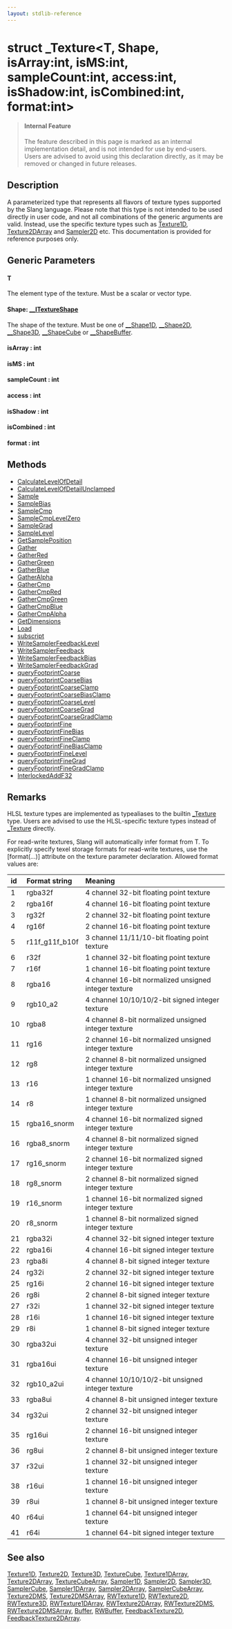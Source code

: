 ```yaml
---
layout: stdlib-reference
---
```


# struct \_Texture\<T, Shape, isArray:int, isMS:int, sampleCount:int, access:int, isShadow:int, isCombined:int, format:int\>

> #### Internal Feature
> The feature described in this page is marked as an internal implementation detail, and is not intended for use by end-users.
> Users are advised to avoid using this declaration directly, as it may be removed or changed in future releases.

## Description

A parameterized type that represents all flavors of texture types supported by the Slang language.
Please note that this type is not intended to be used directly in user code, and not all combinations
of the generic arguments are valid.
Instead, use the specific texture types such as <span class='code'><a href="/stdlib-reference/types/Texture1D" class="code_type">Texture1D</a></span>, <span class='code'><a href="/stdlib-reference/types/Texture2DArray" class="code_type">Texture2DArray</a></span> and <span class='code'><a href="/stdlib-reference/types/Sampler2D" class="code_type">Sampler2D</a></span> etc.
This documentation is provided for reference purposes only.

## Generic Parameters

#### T
The element type of the texture. Must be a scalar or vector type.

#### Shape: [\_\_ITextureShape](/stdlib-reference/interfaces/ITextureShape/index)
The shape of the texture. Must be one of <span class='code'><a href="/stdlib-reference/types/Shape1D/index" class="code_type">__Shape1D</a></span>, <span class='code'><a href="/stdlib-reference/types/Shape2D/index" class="code_type">__Shape2D</a></span>, <span class='code'><a href="/stdlib-reference/types/Shape3D/index" class="code_type">__Shape3D</a></span>, <span class='code'><a href="/stdlib-reference/types/ShapeCube/index" class="code_type">__ShapeCube</a></span> or <span class='code'><a href="/stdlib-reference/types/ShapeBuffer/index" class="code_type">__ShapeBuffer</a></span>.

#### isArray  : int
#### isMS  : int
#### sampleCount  : int
#### access  : int
#### isShadow  : int
#### isCombined  : int
#### format  : int

## Methods

* [CalculateLevelOfDetail](/stdlib-reference/types/Texture/CalculateLevelOfDetail)
* [CalculateLevelOfDetailUnclamped](/stdlib-reference/types/Texture/CalculateLevelOfDetailUnclamped)
* [Sample](/stdlib-reference/types/Texture/Sample)
* [SampleBias](/stdlib-reference/types/Texture/SampleBias)
* [SampleCmp](/stdlib-reference/types/Texture/SampleCmp)
* [SampleCmpLevelZero](/stdlib-reference/types/Texture/SampleCmpLevelZero)
* [SampleGrad](/stdlib-reference/types/Texture/SampleGrad)
* [SampleLevel](/stdlib-reference/types/Texture/SampleLevel)
* [GetSamplePosition](/stdlib-reference/types/Texture/GetSamplePosition)
* [Gather](/stdlib-reference/types/Texture/Gather)
* [GatherRed](/stdlib-reference/types/Texture/GatherRed)
* [GatherGreen](/stdlib-reference/types/Texture/GatherGreen)
* [GatherBlue](/stdlib-reference/types/Texture/GatherBlue)
* [GatherAlpha](/stdlib-reference/types/Texture/GatherAlpha)
* [GatherCmp](/stdlib-reference/types/Texture/GatherCmp)
* [GatherCmpRed](/stdlib-reference/types/Texture/GatherCmpRed)
* [GatherCmpGreen](/stdlib-reference/types/Texture/GatherCmpGreen)
* [GatherCmpBlue](/stdlib-reference/types/Texture/GatherCmpBlue)
* [GatherCmpAlpha](/stdlib-reference/types/Texture/GatherCmpAlpha)
* [GetDimensions](/stdlib-reference/types/Texture/GetDimensions)
* [Load](/stdlib-reference/types/Texture/Load)
* [subscript](/stdlib-reference/types/Texture/subscript)
* [WriteSamplerFeedbackLevel](/stdlib-reference/types/Texture/WriteSamplerFeedbackLevel)
* [WriteSamplerFeedback](/stdlib-reference/types/Texture/WriteSamplerFeedback)
* [WriteSamplerFeedbackBias](/stdlib-reference/types/Texture/WriteSamplerFeedbackBias)
* [WriteSamplerFeedbackGrad](/stdlib-reference/types/Texture/WriteSamplerFeedbackGrad)
* [queryFootprintCoarse](/stdlib-reference/types/Texture/queryFootprintCoarse)
* [queryFootprintCoarseBias](/stdlib-reference/types/Texture/queryFootprintCoarseBias)
* [queryFootprintCoarseClamp](/stdlib-reference/types/Texture/queryFootprintCoarseClamp)
* [queryFootprintCoarseBiasClamp](/stdlib-reference/types/Texture/queryFootprintCoarseBiasClamp)
* [queryFootprintCoarseLevel](/stdlib-reference/types/Texture/queryFootprintCoarseLevel)
* [queryFootprintCoarseGrad](/stdlib-reference/types/Texture/queryFootprintCoarseGrad)
* [queryFootprintCoarseGradClamp](/stdlib-reference/types/Texture/queryFootprintCoarseGradClamp)
* [queryFootprintFine](/stdlib-reference/types/Texture/queryFootprintFine)
* [queryFootprintFineBias](/stdlib-reference/types/Texture/queryFootprintFineBias)
* [queryFootprintFineClamp](/stdlib-reference/types/Texture/queryFootprintFineClamp)
* [queryFootprintFineBiasClamp](/stdlib-reference/types/Texture/queryFootprintFineBiasClamp)
* [queryFootprintFineLevel](/stdlib-reference/types/Texture/queryFootprintFineLevel)
* [queryFootprintFineGrad](/stdlib-reference/types/Texture/queryFootprintFineGrad)
* [queryFootprintFineGradClamp](/stdlib-reference/types/Texture/queryFootprintFineGradClamp)
* [InterlockedAddF32](/stdlib-reference/types/Texture/InterlockedAddF32)

## Remarks


HLSL texture types are implemented as typealiases to the builtin <span class='code'><a href="/stdlib-reference/types/Texture/index" class="code_type">_Texture</a></span> type. Users
are advised to use the HLSL-specific texture types instead of <span class='code'><a href="/stdlib-reference/types/Texture/index" class="code_type">_Texture</a></span> directly.

For read-write textures, Slang will automatically infer <span class='code'>format</span> from <span class='code'><span class="code_type">T</span></span>.
To explicitly specify texel storage formats for read-write textures,
use the <span class='code'>[format(...)]</span> attribute on the texture parameter declaration.
Allowed <span class='code'>format</span> values are:

|id | Format string        | Meaning           |
|:--|:---------------------|:------------------|
|1  |<span class='code'>rgba32f</span>           | 4 channel 32-bit floating point texture |
|2  |<span class='code'>rgba16f</span>           | 4 channel 16-bit floating point texture |
|3  |<span class='code'>rg32f</span>             | 2 channel 32-bit floating point texture |
|4  |<span class='code'>rg16f</span>             | 2 channel 16-bit floating point texture |
|5  |<span class='code'>r11f_g11f_b10f</span>    | 3 channel 11/11/10-bit floating point texture |
|6  |<span class='code'>r32f</span>              | 1 channel 32-bit floating point texture |
|7  |<span class='code'>r16f</span>              | 1 channel 16-bit floating point texture |
|8  |<span class='code'>rgba16</span>            | 4 channel 16-bit normalized unsigned integer texture |
|9  |<span class='code'>rgb10_a2</span>          | 4 channel 10/10/10/2-bit signed integer texture |
|10 |<span class='code'>rgba8</span>             | 4 channel 8-bit normalized unsigned integer texture |
|11 |<span class='code'>rg16</span>              | 2 channel 16-bit normalized unsigned integer texture |
|12 |<span class='code'>rg8</span>               | 2 channel 8-bit normalized unsigned integer texture |
|13 |<span class='code'>r16</span>               | 1 channel 16-bit normalized unsigned integer texture |
|14 |<span class='code'>r8</span>                | 1 channel 8-bit normalized unsigned integer texture |
|15 |<span class='code'>rgba16_snorm</span>      | 4 channel 16-bit normalized signed integer texture |
|16 |<span class='code'>rgba8_snorm</span>       | 4 channel 8-bit normalized signed integer texture |
|17 |<span class='code'>rg16_snorm</span>        | 2 channel 16-bit normalized signed integer texture |
|18 |<span class='code'>rg8_snorm</span>         | 2 channel 8-bit normalized signed integer texture |
|19 |<span class='code'>r16_snorm</span>         | 1 channel 16-bit normalized signed integer texture |
|20 |<span class='code'>r8_snorm</span>          | 1 channel 8-bit normalized signed integer texture |
|21 |<span class='code'>rgba32i</span>           | 4 channel 32-bit signed integer texture |
|22 |<span class='code'>rgba16i</span>           | 4 channel 16-bit signed integer texture |
|23 |<span class='code'>rgba8i</span>            | 4 channel 8-bit signed integer texture |
|24 |<span class='code'>rg32i</span>             | 2 channel 32-bit signed integer texture |
|25 |<span class='code'>rg16i</span>             | 2 channel 16-bit signed integer texture |
|26 |<span class='code'>rg8i</span>              | 2 channel 8-bit signed integer texture |
|27 |<span class='code'>r32i</span>              | 1 channel 32-bit signed integer texture |
|28 |<span class='code'>r16i</span>              | 1 channel 16-bit signed integer texture |
|29 |<span class='code'>r8i</span>               | 1 channel 8-bit signed integer texture |
|30 |<span class='code'>rgba32ui</span>          | 4 channel 32-bit unsigned integer texture |
|31 |<span class='code'>rgba16ui</span>          | 4 channel 16-bit unsigned integer texture |
|32 |<span class='code'>rgb10_a2ui</span>        | 4 channel 10/10/10/2-bit unsigned integer texture |
|33 |<span class='code'>rgba8ui</span>           | 4 channel 8-bit unsigned integer texture |
|34 |<span class='code'>rg32ui</span>            | 2 channel 32-bit unsigned integer texture |
|35 |<span class='code'>rg16ui</span>            | 2 channel 16-bit unsigned integer texture |
|36 |<span class='code'>rg8ui</span>             | 2 channel 8-bit unsigned integer texture |
|37 |<span class='code'>r32ui</span>             | 1 channel 32-bit unsigned integer texture |
|38 |<span class='code'>r16ui</span>             | 1 channel 16-bit unsigned integer texture |
|39 |<span class='code'>r8ui</span>              | 1 channel 8-bit unsigned integer texture |
|40 |<span class='code'>r64ui</span>             | 1 channel 64-bit unsigned integer texture |
|41 |<span class='code'>r64i</span>              | 1 channel 64-bit signed integer texture |

## See also

<span class='code'><a href="/stdlib-reference/types/Texture1D" class="code_type">Texture1D</a></span>, <span class='code'><a href="/stdlib-reference/types/Texture2D" class="code_type">Texture2D</a></span>, <span class='code'><a href="/stdlib-reference/types/Texture3D" class="code_type">Texture3D</a></span>, <span class='code'><a href="/stdlib-reference/types/TextureCube" class="code_type">TextureCube</a></span>, <span class='code'><a href="/stdlib-reference/types/Texture1DArray" class="code_type">Texture1DArray</a></span>,
<span class='code'><a href="/stdlib-reference/types/Texture2DArray" class="code_type">Texture2DArray</a></span>, <span class='code'><a href="/stdlib-reference/types/TextureCubeArray" class="code_type">TextureCubeArray</a></span>, <span class='code'><a href="/stdlib-reference/types/Sampler1D" class="code_type">Sampler1D</a></span>, <span class='code'><a href="/stdlib-reference/types/Sampler2D" class="code_type">Sampler2D</a></span>, <span class='code'><a href="/stdlib-reference/types/Sampler3D" class="code_type">Sampler3D</a></span>, <span class='code'><a href="/stdlib-reference/types/SamplerCube" class="code_type">SamplerCube</a></span>, <span class='code'><a href="/stdlib-reference/types/Sampler1DArray" class="code_type">Sampler1DArray</a></span>, <span class='code'><a href="/stdlib-reference/types/Sampler2DArray" class="code_type">Sampler2DArray</a></span>, <span class='code'><a href="/stdlib-reference/types/SamplerCubeArray" class="code_type">SamplerCubeArray</a></span>,
<span class='code'><a href="/stdlib-reference/types/Texture2DMS" class="code_type">Texture2DMS</a></span>, <span class='code'><a href="/stdlib-reference/types/Texture2DMSArray" class="code_type">Texture2DMSArray</a></span>, <span class='code'><a href="/stdlib-reference/types/RWTexture1D" class="code_type">RWTexture1D</a></span>, <span class='code'><a href="/stdlib-reference/types/RWTexture2D" class="code_type">RWTexture2D</a></span>, <span class='code'><a href="/stdlib-reference/types/RWTexture3D" class="code_type">RWTexture3D</a></span>, <span class='code'><a href="/stdlib-reference/types/RWTexture1DArray" class="code_type">RWTexture1DArray</a></span>, <span class='code'><a href="/stdlib-reference/types/RWTexture2DArray" class="code_type">RWTexture2DArray</a></span>,
<span class='code'><a href="/stdlib-reference/types/RWTexture2DMS" class="code_type">RWTexture2DMS</a></span>, <span class='code'><a href="/stdlib-reference/types/RWTexture2DMSArray" class="code_type">RWTexture2DMSArray</a></span>, <span class='code'><a href="/stdlib-reference/types/Buffer" class="code_type">Buffer</a></span>, <span class='code'><a href="/stdlib-reference/types/RWBuffer" class="code_type">RWBuffer</a></span>, <span class='code'><a href="/stdlib-reference/types/FeedbackTexture2D" class="code_type">FeedbackTexture2D</a></span>, <span class='code'><a href="/stdlib-reference/types/FeedbackTexture2DArray" class="code_type">FeedbackTexture2DArray</a></span>.

